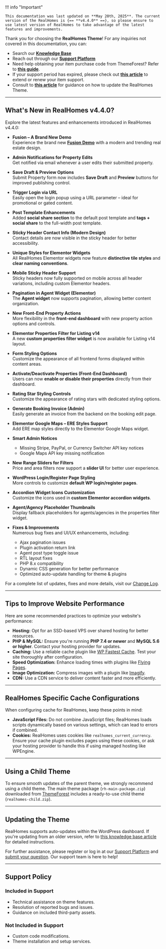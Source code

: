 !!! info "Important"

    This documentation was last updated on **May 20th, 2025**. The current version of the RealHomes is {== **v4.4.0** ==}, so please ensure to use latest version of RealHomes to take advantage of the latest features and improvements.

Thank you for choosing the **RealHomes Theme**! For any inquiries not covered in this documentation, you can:

- Search our [**Knowledge Base**](https://support.inspirythemes.com/)
- Reach out through our [**Support Platform**](https://support.inspirythemes.com/login-register/)
- Need help obtaining your item purchase code from ThemeForest? Refer to [**this guide**](https://support.inspirythemes.com/knowledgebase/how-to-get-themeforest-item-purchase-code/).
- If your support period has expired, please check out [**this article**](https://support.inspirythemes.com/knowledgebase/extend-renew-support/) to extend or renew your item support.
- Consult to [**this article**](https://support.inspirythemes.com/knowledgebase/how-to-update-realhomes-theme-to-the-latest-version/) for guidance on how to update the RealHomes Theme.

---

## What's New in RealHomes v4.4.0?

Explore the latest features and enhancements introduced in RealHomes v4.4.0:

- **Fusion – A Brand New Demo**  
  Experience the brand new **<a href="https://ultra.realhomes.io/fusion">Fusion Demo</a>** with a modern and trending real estate design.

- **Admin Notifications for Property Edits**  
  Get notified via email whenever a user edits their submitted property.

- **Save Draft & Preview Options**  
  Submit Property form now includes **Save Draft** and **Preview** buttons for improved publishing control.

- **Trigger Login via URL**  
  Easily open the login popup using a URL parameter – ideal for promotional or gated content.

- **Post Template Enhancements**  
  Added **social share section** to the default post template and **tags + social share** to the full-width post template.

- **Sticky Header Contact Info (Modern Design)**  
  Contact details are now visible in the sticky header for better accessibility.

- **Unique Styles for Elementor Widgets**  
  All RealHomes Elementor widgets now feature **distinctive tile styles** and **clear naming conventions**.

- **Mobile Sticky Header Support**  
  Sticky headers now fully supported on mobile across all header variations, including custom Elementor headers.

- **Pagination in Agent Widget (Elementor)**  
  The **Agent widget** now supports pagination, allowing better content organization.

- **New Front-End Property Actions**  
  More flexibility in the **front-end dashboard** with new property action options and controls.

- **Elementor Properties Filter for Listing v14**  
  A new **custom properties filter widget** is now available for Listing v14 layout.

- **Form Styling Options**  
  Customize the appearance of all frontend forms displayed within content areas.

- **Activate/Deactivate Properties (Front-End Dashboard)**  
  Users can now **enable or disable their properties** directly from their dashboard.

- **Rating Star Styling Controls**  
  Customize the appearance of rating stars with dedicated styling options.

- **Generate Booking Invoice (Admin)**  
  Easily generate an invoice from the backend on the booking edit page.

- **Elementor Google Maps – ERE Styles Support**  
  Add ERE map styles directly to the Elementor Google Maps widget.

- **Smart Admin Notices**  
  - Missing Stripe, PayPal, or Currency Switcher API key notices
  - Google Maps API key missing notification

- **New Range Sliders for Filters**  
  Price and area filters now support a **slider UI** for better user experience.

- **WordPress Login/Register Page Styling**  
  More controls to customize **default WP login/register pages**.

- **Accordion Widget Icons Customization**  
  Customize the icons used in **custom Elementor accordion widgets**.

- **Agent/Agency Placeholder Thumbnails**  
  Display fallback placeholders for agents/agencies in the properties filter widget.

- **Fixes & Improvements**  
  Numerous bug fixes and UI/UX enhancements, including:
  - Ajax pagination issues
  - Plugin activation return link
  - Agent post type toggle issue
  - RTL layout fixes
  - PHP 8.x compatibility
  - Dynamic CSS generation for better performance
  - Optimized auto-update handling for theme & plugins

For a complete list of updates, fixes and more details, visit our [Change Log](https://realhomes.io/changelog/).

---

## Tips to Improve Website Performance

Here are some recommended practices to optimize your website's performance:

- **Hosting:** Opt for an SSD-based VPS over shared hosting for better resources.
- **PHP & MySQL:** Ensure you're running **PHP 7.4 or newer** and **MySQL 5.6 or higher**. Contact your hosting provider for updates.
- **Caching:** Use a reliable cache plugin like [WP Fastest Cache](https://wordpress.org/plugins/wp-fastest-cache/). Test your site thoroughly after configuration.
- **Speed Optimization:** Enhance loading times with plugins like [Flying Pages](https://wordpress.org/plugins/flying-pages/).
- **Image Optimization:** Compress images with a plugin like [Imagify](https://wordpress.org/plugins/imagify/).
- **CDN:** Use a CDN service to deliver content faster and more efficiently.

---

## RealHomes Specific Cache Configurations

When configuring cache for RealHomes, keep these points in mind:

- **JavaScript Files:** Do not combine JavaScript files; RealHomes loads scripts dynamically based on various settings, which can lead to errors if combined.
- **Cookies:** RealHomes uses cookies like `realhomes_current_currency`. Ensure your cache plugin excludes pages using these cookies, or ask your hosting provider to handle this if using managed hosting like WPEngine.

---

## Using a Child Theme

To ensure smooth updates of the parent theme, we strongly recommend using a child theme. The main theme package (`rh-main-package.zip`) downloaded from [ThemeForest](https://themeforest.net/downloads) includes a ready-to-use child theme (`realhomes-child.zip`).

---

## Updating the Theme

RealHomes supports auto-updates within the WordPress dashboard. If you're updating from an older version, refer to [this knowledge base article](https://support.inspirythemes.com/knowledgebase/how-to-update-realhomes-theme-to-the-latest-version/) for detailed instructions.

For further assistance, please register or log in at our [Support Platform](https://support.inspirythemes.com/login-register/) and [submit your question](https://support.inspirythemes.com/ask-question/). Our support team is here to help!

---

## Support Policy

### **Included in Support**

- Technical assistance on theme features.
- Resolution of reported bugs and issues.
- Guidance on included third-party assets.

### **Not Included in Support**

- Custom code modifications.
- Theme installation and setup services.
